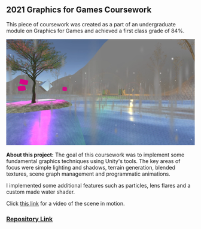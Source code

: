## 2021 Graphics for Games Coursework

This piece of coursework was created as a part of an undergraduate module on Graphics for Games and achieved a first class grade of 84%.

![Goat Game](/images/CSC3231.png)

**About this project:** The goal of this coursework was to implement some fundamental graphics techniques using Unity's tools. The key areas of focus were simple lighting and shadows, terrain generation, blended textures, scene graph management and programmatic animations.

I implemented some additional features such as particles, lens flares and a custom made water shader.

Click [this link](https://www.youtube.com/watch?v=9jRzuIXnDp4) for a video of the scene in motion.

### [Repository Link](https://github.com/Paraic821/CSC3231_CW)
